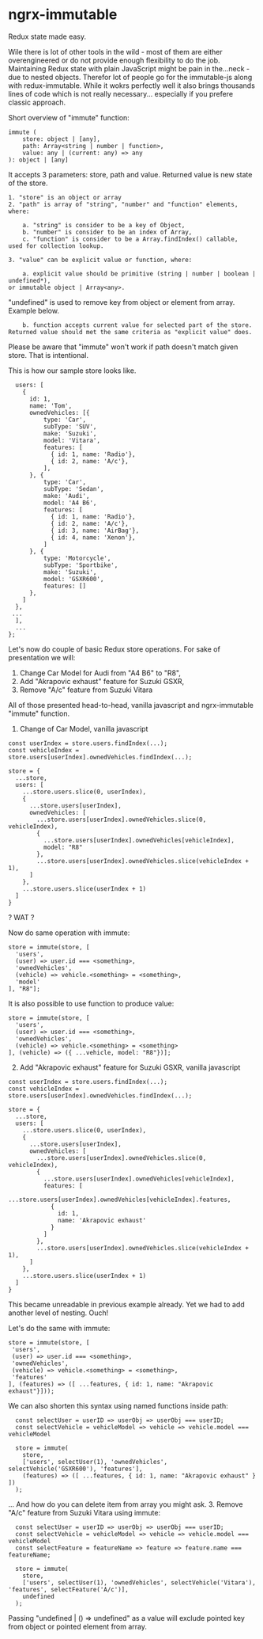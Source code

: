 # ngrx-immutable

Redux state made easy.

Wile there is lot of other tools in the wild - most of them are either overengineered or do not provide enough flexibility to do the job.  Maintaining Redux state with plain JavaScript might be pain in the...neck - due to nested objects. Therefor lot of people go for the immutable-js along with redux-immutable. While it wokrs perfectly well it also brings thousands lines of code which is not really necessary... especially if you prefere classic approach.

Short overview of "immute" function:

```
immute (
	store: object | [any],
	path: Array<string | number | function>,
	value: any | (current: any) => any
): object | [any]
```

It accepts 3 parameters: store, path and value.
Returned value is new state of the store.

	1. "store" is an object or array
	2. "path" is array of "string", "number" and "function" elements, where:

		a. "string" is consider to be a key of Object,
		b. "number" is consider to be an index of Array,
		c. "function" is consider to be a Array.findIndex() callable,
    used for collection lookup.

	3. "value" can be explicit value or function, where:

		a. explicit value should be primitive (string | number | boolean | undefined*),
    or immutable object | Array<any>.

"undefined" is used to remove key from object or element from array.
Example below.

		b. function accepts current value for selected part of the store.
    Returned value should met the same criteria as "explicit value" does.

Please be aware that "immute" won't work if path doesn't match given store. That is intentional.

This is how our sample store looks like.

```var store = {
  users: [
    {
      id: 1,
      name: 'Tom',
      ownedVehicles: [{
          type: 'Car',
          subType: 'SUV',
          make: 'Suzuki',
          model: 'Vitara',
          features: [
            { id: 1, name: 'Radio'},
            { id: 2, name: 'A/c'},
          ],
      }, {
          type: 'Car',
          subType: 'Sedan',
          make: 'Audi',
          model: 'A4 B6',
          features: [
            { id: 1, name: 'Radio'},
            { id: 2, name: 'A/c'},
            { id: 3, name: 'AirBag'},
            { id: 4, name: 'Xenon'},
          ]
      }, {
          type: 'Motorcycle',
          subType: 'Sportbike',
          make: 'Suzuki',
          model: 'GSXR600',
          features: []
      },
    ]
  },
 ...
  ],
  ...
};
```

Let's now do couple of basic Redux store operations.
For sake of presentation we will:

1. Change Car Model for Audi from "A4 B6" to "R8",
2. Add "Akrapovic exhaust" feature for Suzuki GSXR,
3. Remove "A/c" feature from Suzuki Vitara

All of those presented head-to-head, vanilla javascript and ngrx-immutable "immute" function.

1. Change of Car Model, vanilla javascript
```
const userIndex = store.users.findIndex(...);
const vehicleIndex = store.users[userIndex].ownedVehicles.findIndex(...);

store = {
  ...store,
  users: [
    ...store.users.slice(0, userIndex),
    {
      ...store.users[userIndex],
      ownedVehicles: [
        ...store.users[userIndex].ownedVehicles.slice(0, vehicleIndex),
        {
          ...store.users[userIndex].ownedVehicles[vehicleIndex],
          model: "R8"
        },
        ...store.users[userIndex].ownedVehicles.slice(vehicleIndex + 1),
      ]
    },
    ...store.users.slice(userIndex + 1)
  ]
}
```

? WAT ?

Now do same operation with immute:

```
store = immute(store, [
  'users',
  (user) => user.id === <something>,
  'ownedVehicles',
  (vehicle) => vehicle.<something> = <something>,
  'model'
], "R8"];
```

It is also possible to use function to produce value:

```
store = immute(store, [
  'users',
  (user) => user.id === <something>,
  'ownedVehicles',
  (vehicle) => vehicle.<something> = <something>
], (vehicle) => ({ ...vehicle, model: "R8"})];
```

2. Add "Akrapovic exhaust" feature for Suzuki GSXR, vanilla javascript

```
const userIndex = store.users.findIndex(...);
const vehicleIndex = store.users[userIndex].ownedVehicles.findIndex(...);

store = {
  ...store,
  users: [
    ...store.users.slice(0, userIndex),
    {
      ...store.users[userIndex],
      ownedVehicles: [
        ...store.users[userIndex].ownedVehicles.slice(0, vehicleIndex),
        {
          ...store.users[userIndex].ownedVehicles[vehicleIndex],
          features: [
            ...store.users[userIndex].ownedVehicles[vehicleIndex].features,
            {
              id: 1,
              name: 'Akrapovic exhaust'
            }
          ]
        },
        ...store.users[userIndex].ownedVehicles.slice(vehicleIndex + 1),
      ]
    },
    ...store.users.slice(userIndex + 1)
  ]
}
```
 This became unreadable in previous example already.
 Yet we had to add another level of nesting.
 Ouch!

 Let's do the same with immute:
 ```
store = immute(store, [
  'users',
  (user) => user.id === <something>,
  'ownedVehicles',
  (vehicle) => vehicle.<something> = <something>,
  'features'
], (features) => ([ ...features, { id: 1, name: "Akrapovic exhaust"}]));
```

We can also shorten this syntax using named functions inside path:

```
  const selectUser = userID => userObj => userObj === userID;
  const selectVehicle = vehicleModel => vehicle => vehicle.model === vehicleModel

  store = immute(
    store,
    ['users', selectUser(1), 'ownedVehicles', selectVehicle('GSXR600'), 'features'],
    (features) => ([ ...features, { id: 1, name: "Akrapovic exhaust" } ])
  );
```

... And how do you can delete item from array you might ask.
3. Remove "A/c" feature from Suzuki Vitara using immute:

```
  const selectUser = userID => userObj => userObj === userID;
  const selectVehicle = vehicleModel => vehicle => vehicle.model === vehicleModel
  const selectFeature = featureName => feature => feature.name === featureName;

  store = immute(
    store,
    ['users', selectUser(1), 'ownedVehicles', selectVehicle('Vitara'), 'features', selectFeature('A/c')],
    undefined
  );
```

Passing "undefined | () => undefined" as a value will exclude pointed key from object or pointed element from array.
